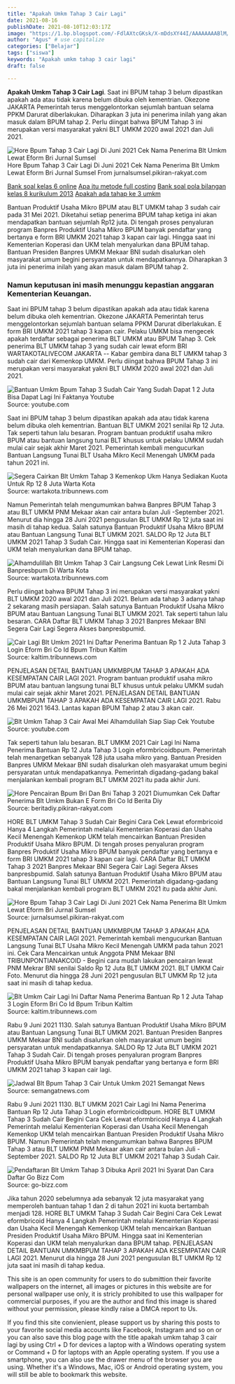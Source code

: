 ```yaml
---
title: "Apakah Umkm Tahap 3 Cair Lagi"
date: 2021-08-16
publishDate: 2021-08-10T12:03:17Z
image: "https://1.bp.blogspot.com/-FdlAXtcGKsk/X-mDdsXY44I/AAAAAAAABlM/Q4Ac4c_sP_cInA0KiA_5xdtPfrptD6zpACLcBGAsYHQ/s472/Pendaftaran%2BBLT%2BUMKM%2BTahap%2B3.png"
author: "Agus" # use capitalize
categories: ["Belajar"]
tags: ["siswa"]
keywords: "Apakah umkm tahap 3 cair lagi"
draft: false

---
```

<script type='text/javascript' src='//pl15944992.alternativecpmgate.com/6c/6f/d6/6c6fd630211742b4db132bd23b46b946.js'></script>
<script type='text/javascript' src='//pl15944975.alternativecpmgate.com/86/71/9a/86719ae0c65e9b2f7eb2905a08638c06.js'></script>
**Apakah Umkm Tahap 3 Cair Lagi**. Saat ini BPUM tahap 3 belum dipastikan apakah ada atau tidak karena belum dibuka oleh kementrian. Okezone JAKARTA Pemerintah terus menggelontorkan sejumlah bantuan selama PPKM Darurat diberlakukan. Diharapkan 3 juta ini penerima inilah yang akan masuk dalam BPUM tahap 2. Perlu diingat bahwa BPUM Tahap 3 ini merupakan versi masyarakat yakni BLT UMKM 2020 awal 2021 dan Juli 2021.

![Hore Bpum Tahap 3 Cair Lagi Di Juni 2021 Cek Nama Penerima Blt Umkm Lewat Eform Bri Jurnal Sumsel](https://assets.pikiran-rakyat.com/crop/0x0:0x0/x/photo/2021/06/02/1883148443.jpg "Hore Bpum Tahap 3 Cair Lagi Di Juni 2021 Cek Nama Penerima Blt Umkm Lewat Eform Bri Jurnal Sumsel")
Hore Bpum Tahap 3 Cair Lagi Di Juni 2021 Cek Nama Penerima Blt Umkm Lewat Eform Bri Jurnal Sumsel From jurnalsumsel.pikiran-rakyat.com

[Bank soal kelas 6 online](/bank-soal-kelas-6-online/)
[Apa itu metode full costing](/apa-itu-metode-full-costing/)
[Bank soal pola bilangan kelas 8 kurikulum 2013](/bank-soal-pola-bilangan-kelas-8-kurikulum-2013/)
[Apakah ada tahap ke 3 umkm](/apakah-ada-tahap-ke-3-umkm/)

Bantuan Produktif Usaha Mikro BPUM atau BLT UMKM tahap 3 sudah cair pada 31 Mei 2021. Diketahui setiap penerima BPUM tahap ketiga ini akan mendapatkan bantuan sejumlah Rp12 juta. Di tengah proses penyaluran program Banpres Produktif Usaha Mikro BPUM banyak pendaftar yang bertanya e form BRI UMKM 2021 tahap 3 kapan cair lagi. Hingga saat ini Kementerian Koperasi dan UKM telah menyalurkan dana BPUM tahap. Bantuan Presiden Banpres UMKM Mekaar BNI sudah disalurkan oleh masyarakat umum begini persyaratan untuk mendapatkannya. Diharapkan 3 juta ini penerima inilah yang akan masuk dalam BPUM tahap 2.

### Namun keputusan ini masih menunggu kepastian anggaran Kementerian Keuangan.

Saat ini BPUM tahap 3 belum dipastikan apakah ada atau tidak karena belum dibuka oleh kementrian. Okezone JAKARTA Pemerintah terus menggelontorkan sejumlah bantuan selama PPKM Darurat diberlakukan. E form BRI UMKM 2021 tahap 3 kapan cair. Pelaku UMKM bisa mengecek apakah terdaftar sebagai penerima BLT UMKM atau BPUM Tahap 3. Cek penerima BLT UMKM tahap 3 yang sudah cair lewat eform BRI WARTAKOTALIVECOM JAKARTA -- Kabar gembira dana BLT UMKM tahap 3 sudah cair dari Kemenkop UMKM. Perlu diingat bahwa BPUM Tahap 3 ini merupakan versi masyarakat yakni BLT UMKM 2020 awal 2021 dan Juli 2021.


![Bantuan Umkm Bpum Tahap 3 Sudah Cair Yang Sudah Dapat 1 2 Juta Bisa Dapat Lagi Ini Faktanya Youtube](https://i.ytimg.com/vi/La0QqWWl_Zs/sddefault.jpg "Bantuan Umkm Bpum Tahap 3 Sudah Cair Yang Sudah Dapat 1 2 Juta Bisa Dapat Lagi Ini Faktanya Youtube")
Source: youtube.com

Saat ini BPUM tahap 3 belum dipastikan apakah ada atau tidak karena belum dibuka oleh kementrian. Bantuan BLT UMKM 2021 senilai Rp 12 Juta. Tak seperti tahun lalu besaran. Program bantuan produktif usaha mikro BPUM atau bantuan langsung tunai BLT khusus untuk pelaku UMKM sudah mulai cair sejak akhir Maret 2021. Pemerintah kembali mengucurkan Bantuan Langsung Tunai BLT Usaha Mikro Kecil Menengah UMKM pada tahun 2021 ini.

![Segera Cairkan Blt Umkm Tahap 3 Kemenkop Ukm Hanya Sediakan Kuota Untuk Rp 12 8 Juta Warta Kota](https://cdn-2.tstatic.net/wartakota/foto/bank/images2/kapan-blt-umkm-tahap-3-akan-cair.jpg "Segera Cairkan Blt Umkm Tahap 3 Kemenkop Ukm Hanya Sediakan Kuota Untuk Rp 12 8 Juta Warta Kota")
Source: wartakota.tribunnews.com

Namun Pemerintah telah mengumumkan bahwa Banpres BPUM Tahap 3 atau BLT UMKM PNM Mekaar akan cair antara bulan Juli -September 2021. Menurut dia hingga 28 Juni 2021 pengusulan BLT UMKM Rp 12 juta saat ini masih di tahap kedua. Salah satunya Bantuan Produktif Usaha Mikro BPUM atau Bantuan Langsung Tunai BLT UMKM 2021. SALDO Rp 12 Juta BLT UMKM 2021 Tahap 3 Sudah Cair. Hingga saat ini Kementerian Koperasi dan UKM telah menyalurkan dana BPUM tahap.

![Alhamdulillah Blt Umkm Tahap 3 Cair Langsung Cek Lewat Link Resmi Di Banpresbpum Di Warta Kota](https://cdn-2.tstatic.net/wartakota/foto/bank/images/blt-umkm-tahap-3-sudah-cair22.jpg "Alhamdulillah Blt Umkm Tahap 3 Cair Langsung Cek Lewat Link Resmi Di Banpresbpum Di Warta Kota")
Source: wartakota.tribunnews.com

Perlu diingat bahwa BPUM Tahap 3 ini merupakan versi masyarakat yakni BLT UMKM 2020 awal 2021 dan Juli 2021. Belum ada tahap 3 adanya tahap 2 sekarang masih persiapan. Salah satunya Bantuan Produktif Usaha Mikro BPUM atau Bantuan Langsung Tunai BLT UMKM 2021. Tak seperti tahun lalu besaran. CARA Daftar BLT UMKM Tahap 3 2021 Banpres Mekaar BNI Segera Cair Lagi Segera Akses banpresbpumid.

![Cair Lagi Blt Umkm 2021 Ini Daftar Penerima Bantuan Rp 1 2 Juta Tahap 3 Login Eform Bri Co Id Bpum Tribun Kaltim](https://cdn-2.tstatic.net/kaltim/foto/bank/images/cek-pencairan-bpum-daftar-penerima-blt-umkm-login-via-eformbricoidbpum-atau-banpresbpumid.jpg "Cair Lagi Blt Umkm 2021 Ini Daftar Penerima Bantuan Rp 1 2 Juta Tahap 3 Login Eform Bri Co Id Bpum Tribun Kaltim")
Source: kaltim.tribunnews.com

PENJELASAN DETAIL BANTUAN UMKMBPUM TAHAP 3 APAKAH ADA KESEMPATAN CAIR LAGI 2021. Program bantuan produktif usaha mikro BPUM atau bantuan langsung tunai BLT khusus untuk pelaku UMKM sudah mulai cair sejak akhir Maret 2021. PENJELASAN DETAIL BANTUAN UMKMBPUM TAHAP 3 APAKAH ADA KESEMPATAN CAIR LAGI 2021. Rabu 26 Mei 2021 1643. Lantas kapan BPUM Tahap 2 atau 3 akan cair.

![Blt Umkm Tahap 3 Cair Awal Mei Alhamdulilah Siap Siap Cek Youtube](https://i.ytimg.com/vi/I_EiAIyDhiQ/maxresdefault.jpg "Blt Umkm Tahap 3 Cair Awal Mei Alhamdulilah Siap Siap Cek Youtube")
Source: youtube.com

Tak seperti tahun lalu besaran. BLT UMKM 2021 Cair Lagi Ini Nama Penerima Bantuan Rp 12 Juta Tahap 3 Login eformbricoidbpum. Pemerintah telah menargetkan sebanyak 128 juta usaha mikro yang. Bantuan Presiden Banpres UMKM Mekaar BNI sudah disalurkan oleh masyarakat umum begini persyaratan untuk mendapatkannya. Pemerintah digadang-gadang bakal menjalankan kembali program BLT UMKM 2021 itu pada akhir Juni.

![Hore Pencairan Bpum Bri Dan Bni Tahap 3 2021 Diumumkan Cek Daftar Penerima Blt Umkm Bukan E Form Bri Co Id Berita Diy](https://assets.pikiran-rakyat.com/crop/0x0:0x0/x/photo/2021/06/29/1246699707.jpg "Hore Pencairan Bpum Bri Dan Bni Tahap 3 2021 Diumumkan Cek Daftar Penerima Blt Umkm Bukan E Form Bri Co Id Berita Diy")
Source: beritadiy.pikiran-rakyat.com

HORE BLT UMKM Tahap 3 Sudah Cair Begini Cara Cek Lewat eformbricoid Hanya 4 Langkah Pemerintah melalui Kementerian Koperasi dan Usaha Kecil Menengah Kemenkop UKM telah mencairkan Bantuan Presiden Produktif Usaha Mikro BPUM. Di tengah proses penyaluran program Banpres Produktif Usaha Mikro BPUM banyak pendaftar yang bertanya e form BRI UMKM 2021 tahap 3 kapan cair lagi. CARA Daftar BLT UMKM Tahap 3 2021 Banpres Mekaar BNI Segera Cair Lagi Segera Akses banpresbpumid. Salah satunya Bantuan Produktif Usaha Mikro BPUM atau Bantuan Langsung Tunai BLT UMKM 2021. Pemerintah digadang-gadang bakal menjalankan kembali program BLT UMKM 2021 itu pada akhir Juni.

![Hore Bpum Tahap 3 Cair Lagi Di Juni 2021 Cek Nama Penerima Blt Umkm Lewat Eform Bri Jurnal Sumsel](https://assets.pikiran-rakyat.com/crop/0x0:0x0/x/photo/2021/06/02/1883148443.jpg "Hore Bpum Tahap 3 Cair Lagi Di Juni 2021 Cek Nama Penerima Blt Umkm Lewat Eform Bri Jurnal Sumsel")
Source: jurnalsumsel.pikiran-rakyat.com

PENJELASAN DETAIL BANTUAN UMKMBPUM TAHAP 3 APAKAH ADA KESEMPATAN CAIR LAGI 2021. Pemerintah kembali mengucurkan Bantuan Langsung Tunai BLT Usaha Mikro Kecil Menengah UMKM pada tahun 2021 ini. Cek Cara Mencairkan untuk Anggota PNM Mekaar BNI TRIBUNPONTIANAKCOID - Begini cara mudah lakukan pencairan lewat PNM Mekrar BNI senilai Saldo Rp 12 Juta BLT UMKM 2021. BLT UMKM Cair Foto. Menurut dia hingga 28 Juni 2021 pengusulan BLT UMKM Rp 12 juta saat ini masih di tahap kedua.

![Blt Umkm Cair Lagi Ini Daftar Nama Penerima Bantuan Rp 1 2 Juta Tahap 3 Login Eform Bri Co Id Bpum Tribun Kaltim](https://cdn-2.tstatic.net/kaltim/foto/bank/images/cara-mencairkan-blt-umkm-rp-12-juta-segera.jpg "Blt Umkm Cair Lagi Ini Daftar Nama Penerima Bantuan Rp 1 2 Juta Tahap 3 Login Eform Bri Co Id Bpum Tribun Kaltim")
Source: kaltim.tribunnews.com

Rabu 9 Juni 2021 1130. Salah satunya Bantuan Produktif Usaha Mikro BPUM atau Bantuan Langsung Tunai BLT UMKM 2021. Bantuan Presiden Banpres UMKM Mekaar BNI sudah disalurkan oleh masyarakat umum begini persyaratan untuk mendapatkannya. SALDO Rp 12 Juta BLT UMKM 2021 Tahap 3 Sudah Cair. Di tengah proses penyaluran program Banpres Produktif Usaha Mikro BPUM banyak pendaftar yang bertanya e form BRI UMKM 2021 tahap 3 kapan cair lagi.

![Jadwal Blt Bpum Tahap 3 Cair Untuk Umkm 2021 Semangat News](https://www.semangatnews.com/wp-content/uploads/2021/06/jadwal-blt-bpum-umkm-tahap-3.jpg "Jadwal Blt Bpum Tahap 3 Cair Untuk Umkm 2021 Semangat News")
Source: semangatnews.com

Rabu 9 Juni 2021 1130. BLT UMKM 2021 Cair Lagi Ini Nama Penerima Bantuan Rp 12 Juta Tahap 3 Login eformbricoidbpum. HORE BLT UMKM Tahap 3 Sudah Cair Begini Cara Cek Lewat eformbricoid Hanya 4 Langkah Pemerintah melalui Kementerian Koperasi dan Usaha Kecil Menengah Kemenkop UKM telah mencairkan Bantuan Presiden Produktif Usaha Mikro BPUM. Namun Pemerintah telah mengumumkan bahwa Banpres BPUM Tahap 3 atau BLT UMKM PNM Mekaar akan cair antara bulan Juli -September 2021. SALDO Rp 12 Juta BLT UMKM 2021 Tahap 3 Sudah Cair.

![Pendaftaran Blt Umkm Tahap 3 Dibuka April 2021 Ini Syarat Dan Cara Daftar Go Bizz Com](https://1.bp.blogspot.com/-FdlAXtcGKsk/X-mDdsXY44I/AAAAAAAABlM/Q4Ac4c_sP_cInA0KiA_5xdtPfrptD6zpACLcBGAsYHQ/s472/Pendaftaran%2BBLT%2BUMKM%2BTahap%2B3.png "Pendaftaran Blt Umkm Tahap 3 Dibuka April 2021 Ini Syarat Dan Cara Daftar Go Bizz Com")
Source: go-bizz.com

Jika tahun 2020 sebelumnya ada sebanyak 12 juta masyarakat yang memperoleh bantuan tahap 1 dan 2 di tahun 2021 ini kuota bertambah menjadi 128. HORE BLT UMKM Tahap 3 Sudah Cair Begini Cara Cek Lewat eformbricoid Hanya 4 Langkah Pemerintah melalui Kementerian Koperasi dan Usaha Kecil Menengah Kemenkop UKM telah mencairkan Bantuan Presiden Produktif Usaha Mikro BPUM. Hingga saat ini Kementerian Koperasi dan UKM telah menyalurkan dana BPUM tahap. PENJELASAN DETAIL BANTUAN UMKMBPUM TAHAP 3 APAKAH ADA KESEMPATAN CAIR LAGI 2021. Menurut dia hingga 28 Juni 2021 pengusulan BLT UMKM Rp 12 juta saat ini masih di tahap kedua.

This site is an open community for users to do submittion their favorite wallpapers on the internet, all images or pictures in this website are for personal wallpaper use only, it is stricly prohibited to use this wallpaper for commercial purposes, if you are the author and find this image is shared without your permission, please kindly raise a DMCA report to Us.

If you find this site convienient, please support us by sharing this posts to your favorite social media accounts like Facebook, Instagram and so on or you can also save this blog page with the title apakah umkm tahap 3 cair lagi by using Ctrl + D for devices a laptop with a Windows operating system or Command + D for laptops with an Apple operating system. If you use a smartphone, you can also use the drawer menu of the browser you are using. Whether it's a Windows, Mac, iOS or Android operating system, you will still be able to bookmark this website.
